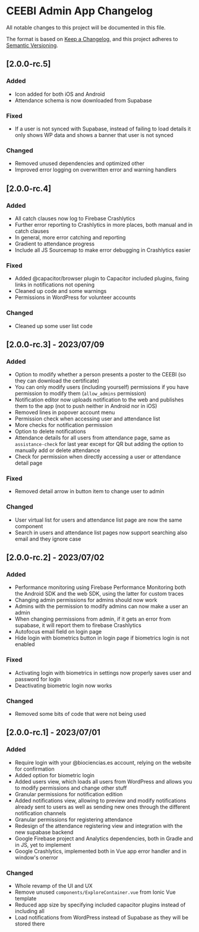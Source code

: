 # CEEBI Admin App Changelog

All notable changes to this project will be documented in this file.

The format is based on [Keep a Changelog](https://keepachangelog.com/en/1.0.0/), and this project adheres to [Semantic Versioning](https://semver.org/spec/v2.0.0.html).

## [2.0.0-rc.5]

### Added

- Icon added for both iOS and Android
- Attendance schema is now downloaded from Supabase

### Fixed

- If a user is not synced with Supabase, instead of failing to load details it only shows WP data and shows a banner that user is not synced

### Changed

- Removed unused dependencies and optimized other
- Improved error logging on overwritten error and warning handlers

## [2.0.0-rc.4]

### Added

- All catch clauses now log to Firebase Crashlytics
- Further error reporting to Crashlytics in more places, both manual and in catch clauses
- In general, more error catching and reporting
- Gradient to attendance progress
- Include all JS Sourcemap to make error debugging in Crashlytics easier

### Fixed

- Added @capacitor/browser plugin to Capacitor included plugins, fixing links in notifications not opening
- Cleaned up code and some warnings
- Permissions in WordPress for volunteer accounts

### Changed

- Cleaned up some user list code

## [2.0.0-rc.3] - 2023/07/09

### Added

- Option to modify whether a person presents a poster to the CEEBI (so they can download the certificate)
- You can only modify users (including yourself) permissions if you have permission to modify them (`allow_admins` permission)
- Notification editor now uploads notification to the web and publishes them to the app (not to push neither in Android nor in iOS)
- Removed lines in popover account menu
- Permission check when accessing user and attendance list
- More checks for notification permission
- Option to delete notifications
- Attendance details for all users from attendance page, same as `assistance-check` for last year except for QR but adding the option to manually add or delete attendance
- Check for permission when directly accessing a user or attendance detail page

### Fixed

- Removed detail arrow in button item to change user to admin

### Changed

- User virtual list for users and attendance list page are now the same component
- Search in users and attendance list pages now support searching also email and they ignore case

## [2.0.0-rc.2] - 2023/07/02

### Added

- Performance monitoring using Firebase Performance Monitoring both the Android SDK and the web SDK, using the latter for custom traces
- Changing admin permissions for admins should now work
- Admins with the permission to modify admins can now make a user an admin
- When changing permissions from admin, if it gets an error from supabase, it will report them to firebase Crashlytics
- Autofocus email field on login page
- Hide login with biometrics button in login page if biometrics login is not enabled

### Fixed

- Activating login with biometrics in settings now properly saves user and password for login
- Deactivating biometric login now works

### Changed

- Removed some bits of code that were not being used

## [2.0.0-rc.1] - 2023/07/01

### Added

- Require login with your @biociencias.es account, relying on the website for confirmation
- Added option for biometric login
- Added users view, which loads all users from WordPress and allows you to modify permissions and change other stuff
- Granular permissions for notification edition
- Added notifications view, allowing to preview and modify notifications already sent to users as well as sending new ones through the different notification channels
- Granular permissions for registering attendance
- Redesign of the attendance registering view and integration with the new supabase backend
- Google Firebase project and Analytics dependencies, both in Gradle and in JS, yet to implement
- Google Crashlytics, implemented both in Vue app error handler and in window's onerror

### Changed

- Whole revamp of the UI and UX
- Remove unused `components/ExploreContainer.vue` from Ionic Vue template
- Reduced app size by specifying included capacitor plugins instead of including all
- Load notifications from WordPress instead of Supabase as they will be stored there
